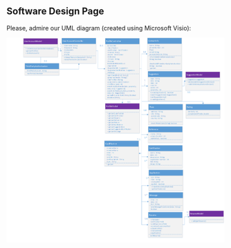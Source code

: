 ## Software Design Page

Please, admire our UML diagram (created using Microsoft Visio):

<img src = "images/UMLDiagram.png">
